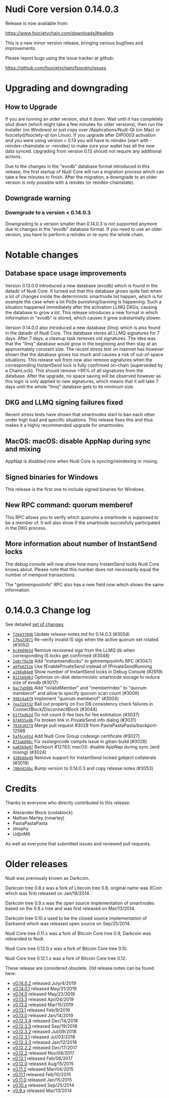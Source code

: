 Nudi Core version 0.14.0.3
==========================

Release is now available from:

  <https://www.fsocietychain.com/downloads/#wallets>

This is a new minor version release, bringing various bugfixes and improvements.

Please report bugs using the issue tracker at github:

  <https://github.com/fsocietychain/fsociety/issues>


Upgrading and downgrading
=========================

How to Upgrade
--------------

If you are running an older version, shut it down. Wait until it has completely
shut down (which might take a few minutes for older versions), then run the
installer (on Windows) or just copy over /Applications/Nudi-Qt (on Mac) or
fsocietyd/fsociety-qt (on Linux). If you upgrade after DIP0003 activation and you were
using version < 0.13 you will have to reindex (start with -reindex-chainstate
or -reindex) to make sure your wallet has all the new data synced. Upgrading from
version 0.13 should not require any additional actions.

Due to the changes in the "evodb" database format introduced in this release, the
first startup of Nudi Core will run a migration process which can take a few minutes
to finish. After the migration, a downgrade to an older version is only possible with
a reindex (or reindex-chainstate).

Downgrade warning
-----------------

### Downgrade to a version < 0.14.0.3

Downgrading to a version smaller than 0.14.0.3 is not supported anymore due to changes
in the "evodb" database format. If you need to use an older version, you have to perform
a reindex or re-sync the whole chain.

Notable changes
===============

Database space usage improvements
--------------------------------
Version 0.13.0.0 introduced a new database (evodb) which is found in the datadir of Nudi Core. It turned
out that this database grows quite fast when a lot of changes inside the deterministic smartnode list happen,
which is for example the case when a lot PoSe punishing/banning is happening. Such a situation happened
immediately after the activation LLMQ DKGs, causing the database to grow a lot. This release introduces
a new format in which information in "evodb" is stored, which causes it grow substantially slower.  

Version 0.14.0.0 also introduced a new database (llmq) which is also found in the datadir of Nudi Core.
This database stores all LLMQ signatures for 7 days. After 7 days, a cleanup task removes old signatures.
The idea was that the "llmq" database would grow in the beginning and then stay at an approximately constant
size. The recent stress test on mainnet has however shown that the database grows too much and causes a risk
of out-of-space situations. This release will from now also remove signatures when the corresponding InstantSend
lock is fully confirmed on-chain (superseded by a ChainLock). This should remove >95% of all signatures from
the database. After the upgrade, no space saving will be observed however as this logic is only applied to new
signatures, which means that it will take 7 days until the whole "llmq" database gets to its minimum size.

DKG and LLMQ signing failures fixed
-----------------------------------
Recent stress tests have shown that smartnodes start to ban each other under high load and specific situations.
This release fixes this and thus makes it a highly recommended upgrade for smartnodes.

MacOS: macOS: disable AppNap during sync and mixing
---------------------------------------------------
AppNap is disabled now when Nudi Core is syncing/reindexing or mixing.

Signed binaries for Windows
---------------------------
This release is the first one to include signed binaries for Windows.

New RPC command: quorum memberof <proTxHash>
--------------------------------------------
This RPC allows you to verify which quorums a smartnode is supposed to be a member of. It will also show
if the smartnode succesfully participated in the DKG process.

More information about number of InstantSend locks
--------------------------------------------------
The debug console will now show how many InstantSend locks Nudi Core knows about. Please note that this number
does not necessarily equal the number of mempool transactions.

The "getmempoolinfo" RPC also has a new field now which shows the same information.

0.14.0.3 Change log
===================

See detailed [set of changes](https://github.com/fsocietychain/fsociety/compare/v0.14.0.2...fsociety:v0.14.0.3).

- [`f2443709b`](https://github.com/fsocietychain/fsociety/commit/f2443709b) Update release-notes.md for 0.14.0.3 (#3054)
- [`17ba23871`](https://github.com/fsocietychain/fsociety/commit/17ba23871) Re-verify invalid IS sigs when the active quorum set rotated (#3052)
- [`8c49d9b54`](https://github.com/fsocietychain/fsociety/commit/8c49d9b54) Remove recovered sigs from the LLMQ db when corresponding IS locks get confirmed (#3048)
- [`2e0cf8a30`](https://github.com/fsocietychain/fsociety/commit/2e0cf8a30) Add "instantsendlocks" to getmempoolinfo RPC (#3047)
- [`a8fb8252e`](https://github.com/fsocietychain/fsociety/commit/a8fb8252e) Use fEnablePrivateSend instead of fPrivateSendRunning
- [`a198a04e0`](https://github.com/fsocietychain/fsociety/commit/a198a04e0) Show number of InstantSend locks in Debug Console (#2919)
- [`013169d63`](https://github.com/fsocietychain/fsociety/commit/013169d63) Optimize on-disk deterministic smartnode storage to reduce size of evodb (#3017)
- [`9ac7a998b`](https://github.com/fsocietychain/fsociety/commit/9ac7a998b) Add "isValidMember" and "memberIndex" to "quorum memberof" and allow to specify quorum scan count (#3009)
- [`99824a879`](https://github.com/fsocietychain/fsociety/commit/99824a879) Implement "quorum memberof" (#3004)
- [`7ea319fd2`](https://github.com/fsocietychain/fsociety/commit/7ea319fd2) Bail out properly on Evo DB consistency check failures in ConnectBlock/DisconnectBlock (#3044)
- [`b1ffedb2d`](https://github.com/fsocietychain/fsociety/commit/b1ffedb2d) Do not count 0-fee txes for fee estimation (#3037)
- [`974055a9b`](https://github.com/fsocietychain/fsociety/commit/974055a9b) Fix broken link in PrivateSend info dialog (#3031)
- [`781b16579`](https://github.com/fsocietychain/fsociety/commit/781b16579) Merge pull request #3028 from PastaPastaPasta/backport-12588
- [`5af6ce91d`](https://github.com/fsocietychain/fsociety/commit/5af6ce91d) Add Nudi Core Group codesign certificate (#3027)
- [`873ab896c`](https://github.com/fsocietychain/fsociety/commit/873ab896c) Fix osslsigncode compile issue in gitian-build (#3026)
- [`ea8569e97`](https://github.com/fsocietychain/fsociety/commit/ea8569e97) Backport #12783: macOS: disable AppNap during sync (and mixing) (#3024)
- [`4286dde49`](https://github.com/fsocietychain/fsociety/commit/4286dde49) Remove support for InstantSend locked gobject collaterals (#3019)
- [`788d42dbc`](https://github.com/fsocietychain/fsociety/commit/788d42dbc) Bump version to 0.14.0.3 and copy release notes (#3053)

Credits
=======

Thanks to everyone who directly contributed to this release:

- Alexander Block (codablock)
- Nathan Marley (nmarley)
- PastaPastaPasta
- strophy
- UdjinM6

As well as everyone that submitted issues and reviewed pull requests.

Older releases
==============

Nudi was previously known as Darkcoin.

Darkcoin tree 0.8.x was a fork of Litecoin tree 0.8, original name was XCoin
which was first released on Jan/18/2014.

Darkcoin tree 0.9.x was the open source implementation of smartnodes based on
the 0.8.x tree and was first released on Mar/13/2014.

Darkcoin tree 0.10.x used to be the closed source implementation of Darksend
which was released open source on Sep/25/2014.

Nudi Core tree 0.11.x was a fork of Bitcoin Core tree 0.9,
Darkcoin was rebranded to Nudi.

Nudi Core tree 0.12.0.x was a fork of Bitcoin Core tree 0.10.

Nudi Core tree 0.12.1.x was a fork of Bitcoin Core tree 0.12.

These release are considered obsolete. Old release notes can be found here:

- [v0.14.0.2](https://github.com/fsocietychain/fsociety/blob/master/doc/release-notes/fsociety/release-notes-0.14.0.2.md) released July/4/2019
- [v0.14.0.1](https://github.com/fsocietychain/fsociety/blob/master/doc/release-notes/fsociety/release-notes-0.14.0.1.md) released May/31/2019
- [v0.14.0](https://github.com/fsocietychain/fsociety/blob/master/doc/release-notes/fsociety/release-notes-0.14.0.md) released May/22/2019
- [v0.13.3](https://github.com/fsocietychain/fsociety/blob/master/doc/release-notes/fsociety/release-notes-0.13.3.md) released Apr/04/2019
- [v0.13.2](https://github.com/fsocietychain/fsociety/blob/master/doc/release-notes/fsociety/release-notes-0.13.2.md) released Mar/15/2019
- [v0.13.1](https://github.com/fsocietychain/fsociety/blob/master/doc/release-notes/fsociety/release-notes-0.13.1.md) released Feb/9/2019
- [v0.13.0](https://github.com/fsocietychain/fsociety/blob/master/doc/release-notes/fsociety/release-notes-0.13.0.md) released Jan/14/2019
- [v0.12.3.4](https://github.com/fsocietychain/fsociety/blob/master/doc/release-notes/fsociety/release-notes-0.12.3.4.md) released Dec/14/2018
- [v0.12.3.3](https://github.com/fsocietychain/fsociety/blob/master/doc/release-notes/fsociety/release-notes-0.12.3.3.md) released Sep/19/2018
- [v0.12.3.2](https://github.com/fsocietychain/fsociety/blob/master/doc/release-notes/fsociety/release-notes-0.12.3.2.md) released Jul/09/2018
- [v0.12.3.1](https://github.com/fsocietychain/fsociety/blob/master/doc/release-notes/fsociety/release-notes-0.12.3.1.md) released Jul/03/2018
- [v0.12.2.3](https://github.com/fsocietychain/fsociety/blob/master/doc/release-notes/fsociety/release-notes-0.12.2.3.md) released Jan/12/2018
- [v0.12.2.2](https://github.com/fsocietychain/fsociety/blob/master/doc/release-notes/fsociety/release-notes-0.12.2.2.md) released Dec/17/2017
- [v0.12.2](https://github.com/fsocietychain/fsociety/blob/master/doc/release-notes/fsociety/release-notes-0.12.2.md) released Nov/08/2017
- [v0.12.1](https://github.com/fsocietychain/fsociety/blob/master/doc/release-notes/fsociety/release-notes-0.12.1.md) released Feb/06/2017
- [v0.12.0](https://github.com/fsocietychain/fsociety/blob/master/doc/release-notes/fsociety/release-notes-0.12.0.md) released Aug/15/2015
- [v0.11.2](https://github.com/fsocietychain/fsociety/blob/master/doc/release-notes/fsociety/release-notes-0.11.2.md) released Mar/04/2015
- [v0.11.1](https://github.com/fsocietychain/fsociety/blob/master/doc/release-notes/fsociety/release-notes-0.11.1.md) released Feb/10/2015
- [v0.11.0](https://github.com/fsocietychain/fsociety/blob/master/doc/release-notes/fsociety/release-notes-0.11.0.md) released Jan/15/2015
- [v0.10.x](https://github.com/fsocietychain/fsociety/blob/master/doc/release-notes/fsociety/release-notes-0.10.0.md) released Sep/25/2014
- [v0.9.x](https://github.com/fsocietychain/fsociety/blob/master/doc/release-notes/fsociety/release-notes-0.9.0.md) released Mar/13/2014

